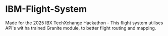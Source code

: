 # IBM-Flight-System
Made for the 2025 IBX TechXchange Hackathon - This flight system utilises API's wit ha trained Granite module, to better flight routing and mapping.
